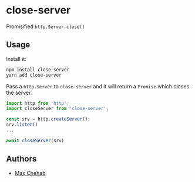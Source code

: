 # close-server

Promisified `http.Server.close()`

## Usage

Install it:

```bash
npm install close-server
yarn add close-server
```

Pass a `http.Server` to `close-server` and it will return a `Promise` which closes the server.

```ts
import http from 'http';
import closeServer from 'close-server';

const srv = http.createServer();
srv.listen()
...

await closeServer(srv)
```

## Authors

- [Max Chehab](https://github.com/maxchehab)
